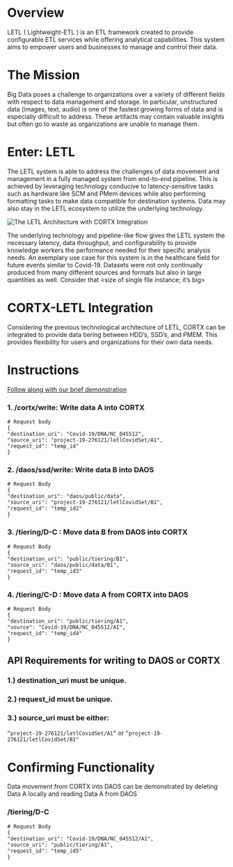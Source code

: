 # Overview

LETL ( Lightweight-ETL ) is an ETL framework created to provide configurable ETL services while offering analytical capabilities. This system aims to empower users and businesses to manage and control their data.


# The Mission

Big Data poses a challenge to organizations over a variety of different fields with respect to data management and storage. In particular, unstructured data (images, text, audio) is one of the fastest growing forms of data and is especially difficult to address. These artifacts may contain valuable insights but often go to waste as organizations are unable to manage them.

# Enter: LETL 

The LETL system is able to address the challenges of data movement and management in a fully managed system from end-to-end pipeline. This is achieved by leveraging technology conducive to latency-sensitive tasks such as hardware like SCM and PMem devices while also performing formatting tasks to make data compatible for destination systems. Data may also stay in the LETL ecosystem to utilize the underlying technology.

![The LETL Architecture with CORTX Integration](https://github.com/flapmx/cortx/tree/main/doc/integrations/Flapmax_LETL/architecture.png "The LETL Architecture with CORTX Integration")

The underlying technology and pipeline-like flow gives the LETL system the necessary latency, data throughput, and configurability to provide knowledge workers the performance needed for their specific analysis needs. An exemplary use case for this system is in the healthcare field for future events similar to Covid-19. Datasets were not only continually produced from many different sources and formats but also in large quantities as well. Consider that <size of single file instance; it’s big>

# CORTX-LETL Integration

Considering the previous technological architecture of LETL, CORTX can be integrated to provide data tiering between HDD’s, SSD’s, and PMEM. This provides flexibility for users and organizations for their own data needs.

# Instructions

[Follow along with our brief demonstration](https://www.youtube.com/watch?v=5qap5aO4i9A)

### 1. /cortx/write: Write data A into CORTX

```
# Request body
{
"destination_uri": "Covid-19/DNA/NC_045512",
"source_uri": "project-19-276121/letlCovidSet/A1",
"request_id": "temp_id"
}
```
### 2. /daos/ssd/write: Write data B into DAOS

```
# Request Body
{
"destination_uri": "daos/public/data",
"source_uri": "project-19-276121/letlCovidSet/B1",
"request_id": "temp_id2"
}
```
### 3. /tiering/D-C : Move data B from DAOS into CORTX
```
# Request Body
{
"destination_uri": "public/tiering/B1",
"source_uri": "daos/public/data/B1",
"request_id": "temp_id3"
}
```
### 4. /tiering/C-D : Move data A from CORTX into DAOS

  
```
# Request Body
{
"destination_uri": "public/tiering/A1",
"source": "Covid-19/DNA/NC_045512/A1",
"request_id": "temp_id4"
}
```
  

## API Requirements for writing to DAOS or CORTX

### 1.) destination_uri must be unique.

### 2.) request_id must be unique.

### 3.) source_uri must be either:
`“project-19-276121/letlCovidSet/A1”`
or
`“project-19-276121/letlCovidSet/B1"`


# Confirming Functionality

Data movement from CORTX into DAOS can be demonstrated by deleting Data A locally and reading Data A from DAOS

### /tiering/D-C
```
# Request Body
{
"destination_uri": "Covid-19/DNA/NC_045512/A1",
"source_uri": "public/tiering/A1",
"request_id": "temp_id5"
}
```
